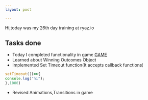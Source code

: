 ```yaml
---
layout: post

---
```

Hi,today was my 26th day training at ryaz.io 

## Tasks done
* Today I completed functionality in game [GAME](https://game-js-cyan.vercel.app/)
* Learned about Winning Outcomes Object
* Implemented Set Timeout function(It accepts callback functions)
```javascript
setTimeout(()=>{
console.log("hi");
},1000)
```
* Revised Animations,Transitions in game
